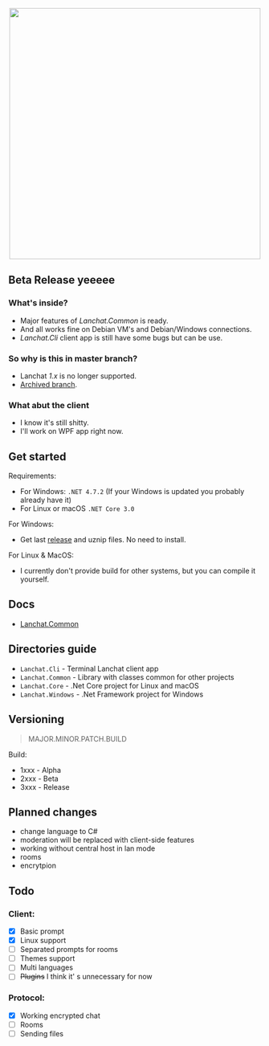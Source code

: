 <p align="center">
<img src="https://www.tofu.ovh/files/lanchat2_logo.png" width="500">
</p>

## Beta Release yeeeee
### What's inside?
* Major features of *Lanchat.Common* is ready.
* And all works fine on Debian VM's and Debian/Windows connections.
* *Lanchat.Cli* client app is still have some bugs but can be use.

### So why is this in master branch?
* Lanchat *1.x* is no longer supported.
* [Archived branch](https://github.com/tofudd/lanchat/tree/1.x).

### What abut the client
* I know it's still shitty.
* I'll work on WPF app right now.

## Get started

Requirements:

* For Windows: `.NET 4.7.2` (If your Windows is updated you probably already have it)
* For Linux or macOS `.NET Core 3.0`

For Windows:

* Get last [release](https://github.com/tofudd/lanchat/releases) and uznip files. No need to install.

For Linux & MacOS:

* I currently don't provide build for other systems, but you can compile it yourself.

## Docs
* [Lanchat.Common](https://github.com/tofudd/lanchat/blob/master/docs/Lanchat.Common.md)

## Directories guide
* `Lanchat.Cli` - Terminal Lanchat client app
* `Lanchat.Common` - Library with classes common for other projects
* `Lanchat.Core` - .Net Core project for Linux and macOS
* `Lanchat.Windows` - .Net Framework project for Windows

## Versioning
>MAJOR.MINOR.PATCH.BUILD

Build:
* 1xxx - Alpha
* 2xxx - Beta
* 3xxx - Release

## Planned changes
* change language to C#
* moderation will be replaced with client-side features
* working without central host in lan mode
* rooms
* encrytpion

## Todo
### Client:
- [x] Basic prompt
- [x] Linux support
- [ ] Separated prompts for rooms
- [ ] Themes support
- [ ] Multi languages
- [ ] ~~Plugins~~ I think it' s unnecessary for now

### Protocol:
- [x] Working encrypted chat
- [ ] Rooms
- [ ] Sending files